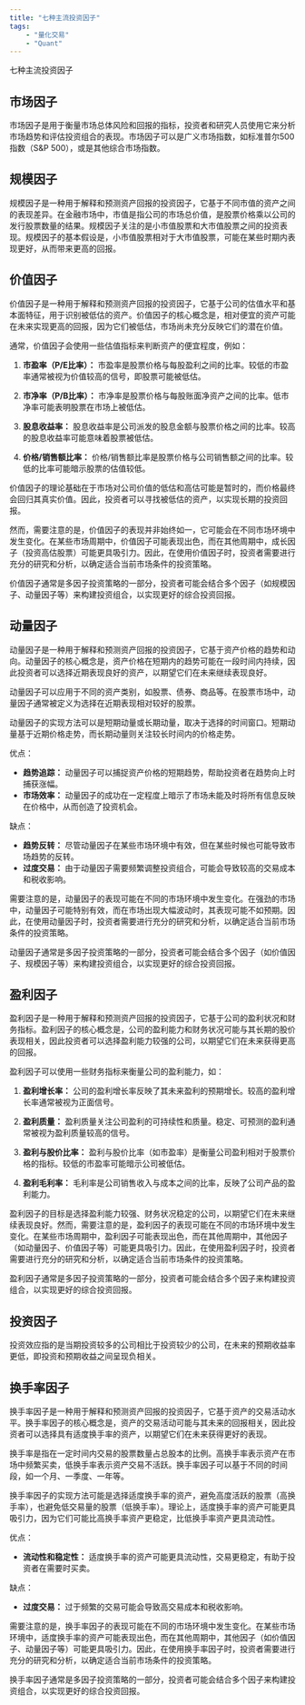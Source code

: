 ```yaml
---
title: "七种主流投资因子"
tags:
    - "量化交易"
    - "Quant" 
---
```


七种主流投资因子

## 市场因子

市场因子是用于衡量市场总体风险和回报的指标，投资者和研究人员使用它来分析市场趋势和评估投资组合的表现。市场因子可以是广义市场指数，如标准普尔500指数（S&P 500），或是其他综合市场指数。

## 规模因子

规模因子是一种用于解释和预测资产回报的投资因子，它基于不同市值的资产之间的表现差异。在金融市场中，市值是指公司的市场总价值，是股票价格乘以公司的发行股票数量的结果。规模因子关注的是小市值股票和大市值股票之间的投资表现。规模因子的基本假设是，小市值股票相对于大市值股票，可能在某些时期内表现更好，从而带来更高的回报。

## 价值因子

价值因子是一种用于解释和预测资产回报的投资因子，它基于公司的估值水平和基本面特征，用于识别被低估的资产。价值因子的核心概念是，相对便宜的资产可能在未来实现更高的回报，因为它们被低估，市场尚未充分反映它们的潜在价值。

通常，价值因子会使用一些估值指标来判断资产的便宜程度，例如：

1. **市盈率（P/E比率）：** 市盈率是股票价格与每股盈利之间的比率。较低的市盈率通常被视为价值较高的信号，即股票可能被低估。

2. **市净率（P/B比率）：** 市净率是股票价格与每股账面净资产之间的比率。低市净率可能表明股票在市场上被低估。

3. **股息收益率：** 股息收益率是公司派发的股息金额与股票价格之间的比率。较高的股息收益率可能意味着股票被低估。

4. **价格/销售额比率：** 价格/销售额比率是股票价格与公司销售额之间的比率。较低的比率可能暗示股票的估值较低。

价值因子的理论基础在于市场对公司价值的低估和高估可能是暂时的，而价格最终会回归其真实价值。因此，投资者可以寻找被低估的资产，以实现长期的投资回报。

然而，需要注意的是，价值因子的表现并非始终如一，它可能会在不同市场环境中发生变化。在某些市场周期中，价值因子可能表现出色，而在其他周期中，成长因子（投资高估股票）可能更具吸引力。因此，在使用价值因子时，投资者需要进行充分的研究和分析，以确定适合当前市场条件的投资策略。

价值因子通常是多因子投资策略的一部分，投资者可能会结合多个因子（如规模因子、动量因子等）来构建投资组合，以实现更好的综合投资回报。

## 动量因子

动量因子是一种用于解释和预测资产回报的投资因子，它基于资产价格的趋势和动向。动量因子的核心概念是，资产价格在短期内的趋势可能在一段时间内持续，因此投资者可以选择近期表现良好的资产，以期望它们在未来继续表现良好。

动量因子可以应用于不同的资产类别，如股票、债券、商品等。在股票市场中，动量因子通常被定义为选择在近期表现相对较好的股票。

动量因子的实现方法可以是短期动量或长期动量，取决于选择的时间窗口。短期动量基于近期价格走势，而长期动量则关注较长时间内的价格走势。

优点：
- **趋势追踪：** 动量因子可以捕捉资产价格的短期趋势，帮助投资者在趋势向上时捕获涨幅。
- **市场效率：** 动量因子的成功在一定程度上暗示了市场未能及时将所有信息反映在价格中，从而创造了投资机会。

缺点：
- **趋势反转：** 尽管动量因子在某些市场环境中有效，但在某些时候也可能导致市场趋势的反转。
- **过度交易：** 由于动量因子需要频繁调整投资组合，可能会导致较高的交易成本和税收影响。

需要注意的是，动量因子的表现可能在不同的市场环境中发生变化。在强劲的市场中，动量因子可能特别有效，而在市场出现大幅波动时，其表现可能不如预期。因此，在使用动量因子时，投资者需要进行充分的研究和分析，以确定适合当前市场条件的投资策略。

动量因子通常是多因子投资策略的一部分，投资者可能会结合多个因子（如价值因子、规模因子等）来构建投资组合，以实现更好的综合投资回报。

## 盈利因子

盈利因子是一种用于解释和预测资产回报的投资因子，它基于公司的盈利状况和财务指标。盈利因子的核心概念是，公司的盈利能力和财务状况可能与其长期的股价表现相关，因此投资者可以选择盈利能力较强的公司，以期望它们在未来获得更高的回报。

盈利因子可以使用一些财务指标来衡量公司的盈利能力，如：

1. **盈利增长率：** 公司的盈利增长率反映了其未来盈利的预期增长。较高的盈利增长率通常被视为正面信号。

2. **盈利质量：** 盈利质量关注公司盈利的可持续性和质量。稳定、可预测的盈利通常被视为盈利质量较高的信号。

3. **盈利与股价比率：** 盈利与股价比率（如市盈率）是衡量公司盈利相对于股票价格的指标。较低的市盈率可能暗示公司被低估。

4. **盈利毛利率：** 毛利率是公司销售收入与成本之间的比率，反映了公司产品的盈利能力。

盈利因子的目标是选择盈利能力较强、财务状况稳定的公司，以期望它们在未来继续表现良好。然而，需要注意的是，盈利因子的表现可能在不同的市场环境中发生变化。在某些市场周期中，盈利因子可能表现出色，而在其他周期中，其他因子（如动量因子、价值因子等）可能更具吸引力。因此，在使用盈利因子时，投资者需要进行充分的研究和分析，以确定适合当前市场条件的投资策略。

盈利因子通常是多因子投资策略的一部分，投资者可能会结合多个因子来构建投资组合，以实现更好的综合投资回报。

## 投资因子

投资效应指的是当期投资较多的公司相比于投资较少的公司，在未来的预期收益率更低，即投资和预期收益之间呈现负相关。

## 换手率因子

换手率因子是一种用于解释和预测资产回报的投资因子，它基于资产的交易活动水平。换手率因子的核心概念是，资产的交易活动可能与其未来的回报相关，因此投资者可以选择具有适度换手率的资产，以期望它们在未来获得更好的表现。

换手率是指在一定时间内交易的股票数量占总股本的比例。高换手率表示资产在市场中频繁买卖，低换手率表示资产交易不活跃。换手率因子可以基于不同的时间段，如一个月、一季度、一年等。

换手率因子的实现方法可能是选择适度换手率的资产，避免高度活跃的股票（高换手率），也避免低交易量的股票（低换手率）。理论上，适度换手率的资产可能更具吸引力，因为它们可能比高换手率资产更稳定，比低换手率资产更具流动性。

优点：
- **流动性和稳定性：** 适度换手率的资产可能更具流动性，交易更稳定，有助于投资者在需要时买卖。

缺点：
- **过度交易：** 过于频繁的交易可能会导致高交易成本和税收影响。

需要注意的是，换手率因子的表现可能在不同的市场环境中发生变化。在某些市场环境中，适度换手率的资产可能表现出色，而在其他周期中，其他因子（如价值因子、动量因子等）可能更具吸引力。因此，在使用换手率因子时，投资者需要进行充分的研究和分析，以确定适合当前市场条件的投资策略。

换手率因子通常是多因子投资策略的一部分，投资者可能会结合多个因子来构建投资组合，以实现更好的综合投资回报。